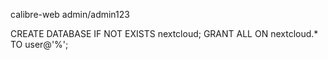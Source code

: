 calibre-web
admin/admin123

CREATE DATABASE IF NOT EXISTS nextcloud;
GRANT ALL ON nextcloud.* TO user@'%';